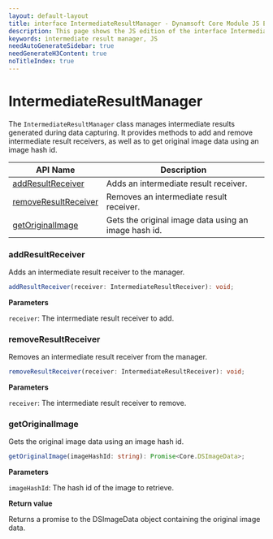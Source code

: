 ```yaml
---
layout: default-layout
title: interface IntermediateResultManager - Dynamsoft Core Module JS Edition API Reference
description: This page shows the JS edition of the interface IntermediateResultManager in Dynamsoft Core Module.
keywords: intermediate result manager, JS
needAutoGenerateSidebar: true
needGenerateH3Content: true
noTitleIndex: true
---
```


# IntermediateResultManager

The `IntermediateResultManager` class manages intermediate results generated during data capturing. It provides methods to add and remove intermediate result receivers, as well as to get original image data using an image hash id.

| API Name                                      | Description                                          |
| --------------------------------------------- | ---------------------------------------------------- |
| [addResultReceiver](#addresultreceiver)       | Adds an intermediate result receiver.                |
| [removeResultReceiver](#removeresultreceiver) | Removes an intermediate result receiver.             |
| [getOriginalImage](#getoriginalimage)         | Gets the original image data using an image hash id. |

### addResultReceiver

Adds an intermediate result receiver to the manager.

```typescript
addResultReceiver(receiver: IntermediateResultReceiver): void;
```

**Parameters**

`receiver`: The intermediate result receiver to add.

### removeResultReceiver

Removes an intermediate result receiver from the manager.

```typescript
removeResultReceiver(receiver: IntermediateResultReceiver): void;
```

**Parameters**

`receiver`: The intermediate result receiver to remove.

### getOriginalImage

Gets the original image data using an image hash id.

```typescript
getOriginalImage(imageHashId: string): Promise<Core.DSImageData>;
```

**Parameters**

`imageHashId`: The hash id of the image to retrieve.

**Return value**

Returns a promise to the DSImageData object containing the original image data.